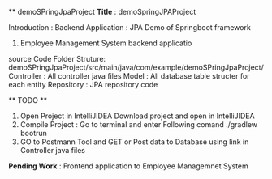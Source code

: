 ** demoSPringJpaProject
**Title** : demoSpringJPAProject 

Introduction : 
Backend Application : JPA Demo  of Springboot framework 
  1. Employee Management System backend applicatio 
 


source Code Folder Struture:
   demoSPringJpaProject/src/main/java/com/example/demoSPringJpaProject/ 
   Controller : All controller java files
   Model : All database table structer for each entity 
   Repository : JPA repository code  

** TODO **
   1. Open Project in IntelliJIDEA 
     Download project and open in IntelliJIDEA
   2. Compile Project : Go to terminal and enter Following comand
          ./gradlew bootrun
  3. GO to Postmann Tool and GET  or Post data to Database using link in Controller java files 



**Pending Work** : Frontend application to Employee Managemnet System


